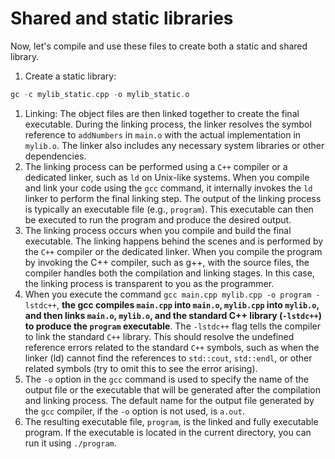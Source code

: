 # Shared and static libraries

Now, let's compile and use these files to create both a static and shared library.

1. Create a static library:
```cpp
gc -c mylib_static.cpp -o mylib_static.o
```
1. Linking: The object files are then linked together to create the final executable. During the linking process, the linker resolves the symbol reference to `addNumbers` in `main.o` with the actual implementation in `mylib.o`. The linker also includes any necessary system libraries or other dependencies.
1. The linking process can be performed using a `C++` compiler or a dedicated linker, such as `ld` on Unix-like systems. When you compile and link your code using the `gcc` command, it internally invokes the `ld` linker to perform the final linking step. The output of the linking process is typically an executable file (e.g., `program`). This executable can then be executed to run the program and produce the desired output.
1. The linking process occurs when you compile and build the final executable. The linking happens behind the scenes and is performed by the `C++` compiler or the dedicated linker. When you compile the program by invoking the C++ compiler, such as g++, with the source files, the compiler handles both the compilation and linking stages. In this case, the linking process is transparent to you as the programmer.
1. When you execute the command `gcc main.cpp mylib.cpp -o program -lstdc++`, **the gcc compiles `main.cpp` into `main.o`, `mylib.cpp` into `mylib.o`, and then links `main.o`, `mylib.o`, and the standard C++ library (`-lstdc++`) to produce the `program` executable**. The `-lstdc++` flag tells the compiler to link the standard `C++` library. This should resolve the undefined reference errors related to the standard `C++` symbols, such as when the linker (ld) cannot find the references to `std::cout`, `std::endl`, or other related symbols (try to omit this to see the error arising).
1. The `-o` option in the `gcc` command is used to specify the name of the output file or the executable that will be generated after the compilation and linking process. The default name for the output file generated by the `gcc` compiler, if the `-o` option is not used, is `a.out`.
1. The resulting executable file, `program`, is the linked and fully executable program.  If the executable is located in the current directory, you can run it using `./program`.